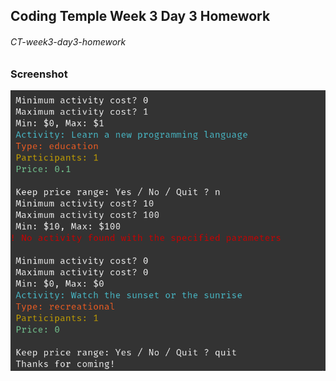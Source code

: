 ## Coding Temple Week 3 Day 3 Homework

###### CT-week3-day3-homework

### Screenshot

![screenshot](./screenshots/screenshot1.png)